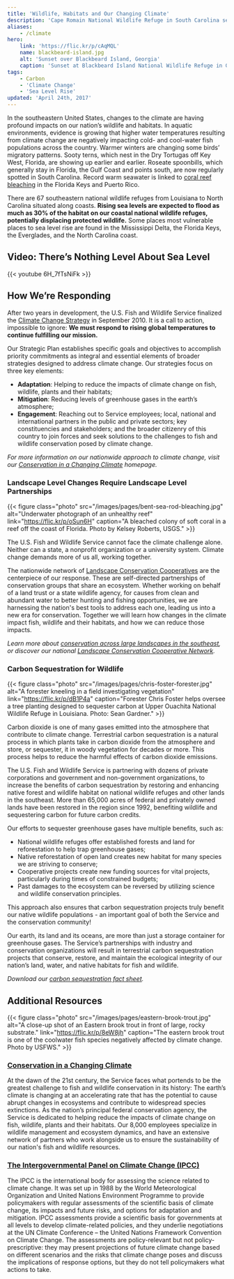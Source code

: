 ```yaml
---
title: 'Wildlife, Habitats and Our Changing Climate'
description: 'Cape Romain National Wildlife Refuge in South Carolina serves as a living laboratory for the U.S. Fish and Wildlife Service to study the impacts of rising sea levels on coastal wildlife and habitats.'
aliases:
    - /climate
hero:
    link: 'https://flic.kr/p/cAqMQL'
    name: blackbeard-island.jpg
    alt: 'Sunset over Blackbeard Island, Georgia'
    caption: 'Sunset at Blackbeard Island National Wildlife Refuge in Georgia. Photo by Molly Martin, USFWS.'
tags:
    - Carbon
    - 'Climate Change'
    - 'Sea Level Rise'
updated: 'April 24th, 2017'
---
```


In the southeastern United States, changes to the climate are having profound impacts on our nation’s wildlife and habitats. In aquatic environments, evidence is growing that higher water temperatures resulting from climate change are negatively impacting cold- and cool-water fish populations across the country. Warmer winters are changing some birds’ migratory patterns. Sooty terns, which nest in the Dry Tortugas off Key West, Florida, are showing up earlier and earlier. Roseate spoonbills, which generally stay in Florida, the Gulf Coast and points south, are now regularly spotted in South Carolina. Record warm seawater is linked to [coral reef bleaching](http://coralreefwatch.noaa.gov/satellite/index.php) in the Florida Keys and Puerto Rico.

There are 67 southeastern national wildlife refuges from Louisiana to North Carolina situated along coasts. **Rising sea levels are expected to flood as much as 30% of the habitat on our coastal national wildlife refuges, potentially displacing protected wildlife.** Some places most vulnerable places to sea level rise are found in the Mississippi Delta, the Florida Keys, the Everglades, and the North Carolina coast.

## Video: There’s Nothing Level About Sea Level

{{< youtube 6H_7fTsNiFk >}}

## How We’re Responding

After two years in development, the U.S. Fish and Wildlife Service finalized the [Climate Change Strategy](https://www.fws.gov/home/climatechange/strategy.html) in September 2010. It is a call to action, impossible to ignore:
**We must respond to rising global temperatures to continue fulfilling our mission.**

Our Strategic Plan establishes specific goals and objectives to accomplish priority commitments as integral and essential elements of broader strategies designed to address climate change. Our strategies focus on three key elements:

- **Adaptation**: Helping to reduce the impacts of climate change on fish, wildlife, plants and their habitats;
- **Mitigation**: Reducing levels of greenhouse gases in the earth’s atmosphere;
- **Engagement**: Reaching out to Service employees; local, national and international partners in the public and private sectors; key constituencies and stakeholders; and the broader citizenry of this country to join forces and seek solutions to the challenges to fish and wildlife conservation posed by climate change.

*For more information on our nationwide approach to climate change, visit our [Conservation in a Changing Climate](https://www.fws.gov/home/climatechange/) homepage.*

### Landscape Level Changes Require Landscape Level Partnerships

{{< figure class="photo" src="/images/pages/bent-sea-rod-bleaching.jpg" alt="Underwater photograph of an unhealthy reef" link="https://flic.kr/p/oSun6H" caption="A bleached colony of soft coral in a reef off the coast of Florida. Photo by Kelsey Roberts, USGS." >}}

The U.S. Fish and Wildlife Service cannot face the climate challenge alone. Neither can a state, a nonprofit organization or a university system. Climate change demands more of us all, working together.

The nationwide network of [Landscape Conservation Cooperatives](/landscape-conservation) are the centerpiece of our response. These are self-directed partnerships of conservation groups that share an ecosystem. Whether working on behalf of a land trust or a state wildlife agency, for causes from clean and abundant water to better hunting and fishing opportunities, we are harnessing the nation's best tools to address each one, leading us into a new era for conservation. Together we will learn how changes in the climate impact fish, wildlife and their habitats, and how we can reduce those impacts.

*Learn more about [conservation across large landscapes in the southeast](/landscape-conservation), or discover our national [Landscape Conservation Cooperative Network](https://lccnetwork.org/).*

### Carbon Sequestration for Wildlife

{{< figure class="photo" src="/images/pages/chris-foster-forester.jpg" alt="A forester kneeling in a field investigating vegetation" link="https://flic.kr/p/dB1P4a" caption="Forester Chris Foster helps oversee a tree planting designed to sequester carbon at Upper Ouachita National Wildlife Refuge in Louisiana. Photo: Sean Gardner." >}}

Carbon dioxide is one of many gases emitted into the atmosphere that contribute to climate change. Terrestrial carbon sequestration is a natural process in which plants take in carbon dioxide from the atmosphere and store, or sequester, it in woody vegetation for decades or more. This process helps to reduce the harmful effects of carbon dioxide emissions.

The U.S. Fish and Wildlife Service is partnering with dozens of private corporations and government and non-government organizations, to increase the benefits of carbon sequestration by restoring and enhancing native forest and wildlife habitat on national wildlife refuges and other lands in the southeast. More than 65,000 acres of federal and privately owned lands have been restored in the region since 1992, benefiting wildlife and sequestering carbon for future carbon credits.

Our efforts to sequester greenhouse gases have multiple benefits, such as:

- National wildlife refuges offer established forests and land for reforestation to help trap greenhouse gases;
- Native reforestation of open land creates new habitat for many species we are striving to conserve;
- Cooperative projects create new funding sources for vital projects, particularly during times of constrained budgets;
- Past damages to the ecosystem can be reversed by utilizing science and wildlife conservation principles.

This approach also ensures that carbon sequestration projects truly benefit our native wildlife populations - an important goal of both the Service and the conservation community!

Our earth, its land and its oceans, are more than just a storage container for greenhouse gases. The Service’s partnerships with industry and conservation organizations will result in terrestrial carbon sequestration projects that conserve, restore, and maintain the ecological integrity of our nation’s land, water, and native habitats for fish and wildlife.

*Download our [carbon sequestration fact sheet](/pdf/fact-sheet/carbon-sequestration.pdf).*

## Additional Resources

{{< figure class="photo" src="/images/pages/eastern-brook-trout.jpg" alt="A close-up shot of an Eastern brook trout in front of large, rocky substrate." link="https://flic.kr/p/8eW8jh" caption="The eastern brook trout is one of the coolwater fish species negatively affected by climate change. Photo by USFWS." >}}

### [Conservation in a Changing Climate](https://www.fws.gov/home/climatechange/)

At the dawn of the 21st century, the Service faces what portends to be the greatest challenge to fish and wildlife conservation in its history: The earth’s climate is changing at an accelerating rate that has the potential to cause abrupt changes in ecosystems and contribute to widespread species extinctions. As the nation’s principal federal conservation agency, the Service is dedicated to helping reduce the impacts of climate change on fish, wildlife, plants and their habitats. Our 8,000 employees specialize in wildlife management and ecosystem dynamics, and have an extensive network of partners who work alongside us to ensure the sustainability of our nation's fish and wildlife resources.

### [The Intergovernmental Panel on Climate Change (IPCC)](http://www.ipcc.ch/)

The IPCC is the international body for assessing the science related to climate change. It was set up in 1988 by the World Meteorological Organization and United Nations Environment Programme to provide policymakers with regular assessments of the scientific basis of climate change, its impacts and future risks, and options for adaptation and mitigation. IPCC assessments provide a scientific basis for governments at all levels to develop climate-related policies, and they underlie negotiations at the UN Climate Conference – the United Nations Framework Convention on Climate Change. The assessments are policy-relevant but not policy-prescriptive: they may present projections of future climate change based on different scenarios and the risks that climate change poses and discuss the implications of response options, but they do not tell policymakers what actions to take.
